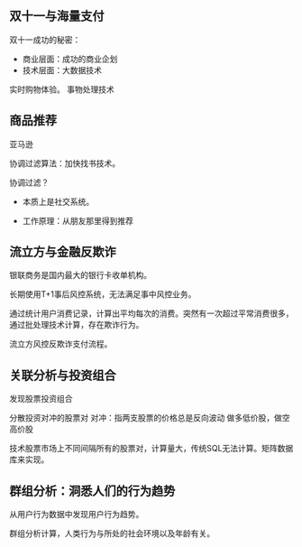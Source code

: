 ## 双十一与海量支付

双十一成功的秘密：

- 商业层面：成功的商业企划
- 技术层面：大数据技术

实时购物体验。
事物处理技术

## 商品推荐

亚马逊

协调过滤算法：加快找书技术。

协调过滤？

- 本质上是社交系统。

- 工作原理：从朋友那里得到推荐


## 流立方与金融反欺诈

银联商务是国内最大的银行卡收单机构。

长期使用T+1事后风控系统，无法满足事中风控业务。

通过统计用户消费记录，计算出平均每次的消费。突然有一次超过平常消费很多，通过批处理技术计算，存在欺诈行为。

流立方风控反欺诈支付流程。

## 关联分析与投资组合

发现股票投资组合

分散投资对冲的股票对
对冲：指两支股票的价格总是反向波动
做多低价股，做空高价股

技术股票市场上不同间隔所有的股票对，计算量大，传统SQL无法计算。矩阵数据库来实现。


## 群组分析：洞悉人们的行为趋势

从用户行为数据中发现用户行为趋势。

群组分析计算，人类行为与所处的社会环境以及年龄有关。








